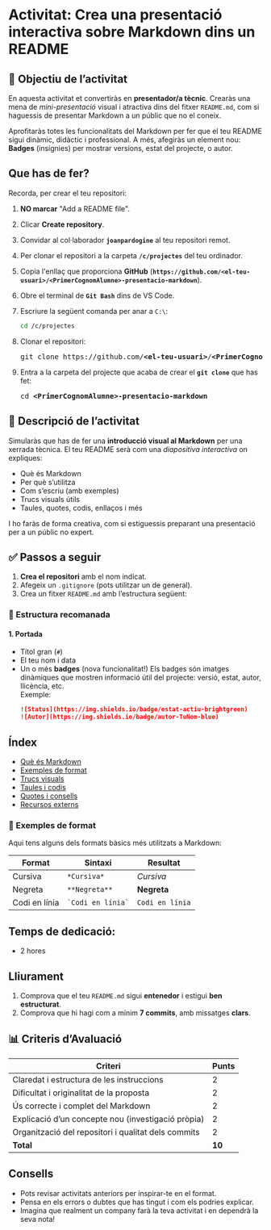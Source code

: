 # Activitat: Crea una presentació interactiva sobre Markdown dins un README
## 🎯 Objectiu de l’activitat
En aquesta activitat et convertiràs en **presentador/a tècnic**. Crearàs una mena de *mini-presentació* visual i atractiva dins del fitxer `README.md`, com si haguessis de presentar Markdown a un públic que no el coneix.

Aprofitaràs totes les funcionalitats del Markdown per fer que el teu README sigui dinàmic, didàctic i professional. A més, afegiràs un element nou: **Badges** (insígnies) per mostrar versions, estat del projecte, o autor.

## Que has de fer?

Recorda, per crear el teu repositori:

 1. **NO marcar** "Add a README file".
 
 1. Clicar **Create repository**.
 
1. Convidar al col·laborador **`joanpardogine`** al teu repositori remot.

 1. Per clonar el repositori a la carpeta **`/c/projectes`** del teu ordinador.
 
 1. Copia l'enllaç que proporciona **GitHub** (**`https://github.com/<el-teu-usuari>/<PrimerCognomAlumne>-presentacio-markdown`**).

 1. Obre el terminal de **`Git Bash`** dins de VS Code.

 1. Escriure la següent comanda per anar a `C:\`:
       ```bash
       cd /c/projectes
       ```
 1. Clonar el repositori:
       <pre>git clone https://github.com/<b>&lt;el-teu-usuari></b>/<b>&lt;PrimerCognomAlumne></b>-presentacio-markdown</pre>
 1. Entra a la carpeta del projecte que acaba de crear el **`git clone`** que has fet:
       <pre>cd <b>&lt;PrimerCognomAlumne>-presentacio-markdown</b></pre>
 
## 📝 Descripció de l’activitat

Simularàs que has de fer una **introducció visual al Markdown** per una xerrada tècnica. El teu README serà com una *diapositiva interactiva* on expliques:

- Què és Markdown
- Per què s’utilitza
- Com s’escriu (amb exemples)
- Trucs visuals útils
- Taules, quotes, codis, enllaços i més

I ho faràs de forma creativa, com si estiguessis preparant una presentació per a un públic no expert.

## ✅ Passos a seguir

1. **Crea el repositori** amb el nom indicat.
2. Afegeix un `.gitignore` (pots utilitzar un de general).
3. Crea un fitxer `README.md` amb l’estructura següent:

### 🧩 Estructura recomanada

#### 1. **Portada**
- Títol gran (`#`)
- El teu nom i data
- Un o més **badges** (nova funcionalitat!)
  Els badges són imatges dinàmiques que mostren informació útil del projecte: versió, estat, autor, llicència, etc.  
  Exemple:
  ```markdown
  ![Status](https://img.shields.io/badge/estat-actiu-brightgreen)
  ![Autor](https://img.shields.io/badge/autor-TuNom-blue)
  
## Índex
- [Què és Markdown](#què-és-markdown)
- [Exemples de format](#exemples-de-format)
- [Trucs visuals](#trucs-visuals)
- [Taules i codis](#taules-i-codis)
- [Quotes i consells](#quotes-i-consells)
- [Recursos externs](#recursos-externs)
 
### 📝 Exemples de format

Aqui tens alguns dels formats bàsics més utilitzats a Markdown:

| Format | Sintaxi | Resultat |
|--------|---------|----------|
| Cursiva | `*Cursiva*` | *Cursiva* |
| Negreta | `**Negreta**` | **Negreta** |
| Codi en línia | `` `Codi en línia` `` | `Codi en línia` |


## Temps de dedicació:

* 2 hores

## Lliurament

1. Comprova que el teu `README.md` sigui **entenedor** i estigui **ben estructurat**.
2. Comprova que hi hagi com a mínim **7 commits**, amb missatges **clars**.

## 📊 Criteris d’Avaluació

| Criteri                                                  | Punts |
|----------------------------------------------------------|-------|
| Claredat i estructura de les instruccions                | 2     |
| Dificultat i originalitat de la proposta                 | 2     |
| Ús correcte i complet del Markdown                       | 2     |
| Explicació d’un concepte nou (investigació pròpia)       | 2     |
| Organització del repositori i qualitat dels commits      | 2     |
| **Total**                                                | **10** |

## Consells

- Pots revisar activitats anteriors per inspirar-te en el format.
- Pensa en els errors o dubtes que has tingut i com els podries explicar.
- Imagina que realment un company farà la teva activitat i en dependrà la seva nota!
